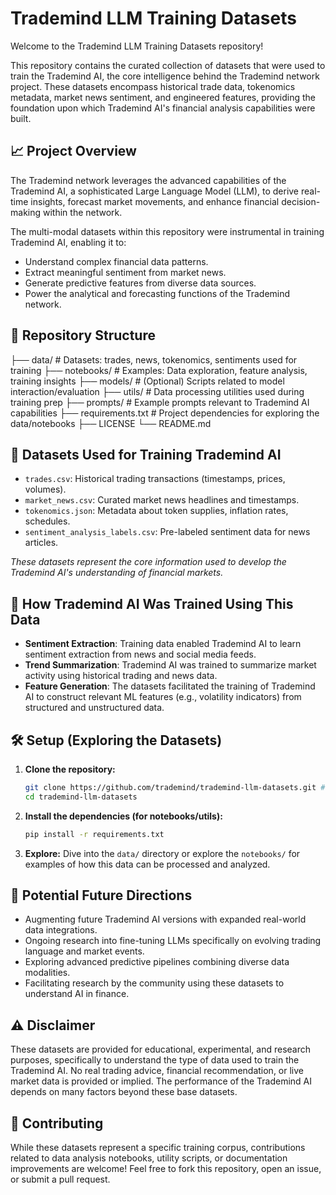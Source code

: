 # Trademind LLM Training Datasets

Welcome to the Trademind LLM Training Datasets repository!

This repository contains the curated collection of datasets that were used to train the Trademind AI, the core intelligence behind the Trademind network project. These datasets encompass historical trade data, tokenomics metadata, market news sentiment, and engineered features, providing the foundation upon which Trademind AI's financial analysis capabilities were built.

## 📈 Project Overview

The Trademind network leverages the advanced capabilities of the Trademind AI, a sophisticated Large Language Model (LLM), to derive real-time insights, forecast market movements, and enhance financial decision-making within the network.

The multi-modal datasets within this repository were instrumental in training Trademind AI, enabling it to:

- Understand complex financial data patterns.
- Extract meaningful sentiment from market news.
- Generate predictive features from diverse data sources.
- Power the analytical and forecasting functions of the Trademind network.

## 📂 Repository Structure

├── data/                  # Datasets: trades, news, tokenomics, sentiments used for training
├── notebooks/             # Examples: Data exploration, feature analysis, training insights
├── models/                # (Optional) Scripts related to model interaction/evaluation
├── utils/                 # Data processing utilities used during training prep
├── prompts/               # Example prompts relevant to Trademind AI capabilities
├── requirements.txt       # Project dependencies for exploring the data/notebooks
├── LICENSE
└── README.md

## 🧠 Datasets Used for Training Trademind AI

-   `trades.csv`: Historical trading transactions (timestamps, prices, volumes).
-   `market_news.csv`: Curated market news headlines and timestamps.
-   `tokenomics.json`: Metadata about token supplies, inflation rates, schedules.
-   `sentiment_analysis_labels.csv`: Pre-labeled sentiment data for news articles.

*These datasets represent the core information used to develop the Trademind AI's understanding of financial markets.*

## 🚀 How Trademind AI Was Trained Using This Data

-   **Sentiment Extraction**: Training data enabled Trademind AI to learn sentiment extraction from news and social media feeds.
-   **Trend Summarization**: Trademind AI was trained to summarize market activity using historical trading and news data.
-   **Feature Generation**: The datasets facilitated the training of Trademind AI to construct relevant ML features (e.g., volatility indicators) from structured and unstructured data.

## 🛠️ Setup (Exploring the Datasets)

1.  **Clone the repository:**
    ```bash
    git clone https://github.com/trademind/trademind-llm-datasets.git # Replace with actual URL
    cd trademind-llm-datasets
    ```

2.  **Install the dependencies (for notebooks/utils):**
    ```bash
    pip install -r requirements.txt
    ```

3.  **Explore:**
    Dive into the `data/` directory or explore the `notebooks/` for examples of how this data can be processed and analyzed.

## 📌 Potential Future Directions

- Augmenting future Trademind AI versions with expanded real-world data integrations.
- Ongoing research into fine-tuning LLMs specifically on evolving trading language and market events.
- Exploring advanced predictive pipelines combining diverse data modalities.
- Facilitating research by the community using these datasets to understand AI in finance.

## ⚠️ Disclaimer

These datasets are provided for educational, experimental, and research purposes, specifically to understand the type of data used to train the Trademind AI.
No real trading advice, financial recommendation, or live market data is provided or implied. The performance of the Trademind AI depends on many factors beyond these base datasets.

## 🤝 Contributing

While these datasets represent a specific training corpus, contributions related to data analysis notebooks, utility scripts, or documentation improvements are welcome! Feel free to fork this repository, open an issue, or submit a pull request.
